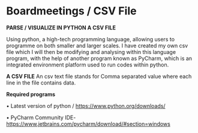 # Boardmeetings / CSV File

  __PARSE / VISUALIZE IN PYTHON A CSV FILE__

Using python, a high-tech programming language, allowing users to programme on both smaller and larger scales. I have created my own csv file which I will then be modifying and analysing within this language program, with the help of another program known as PyCharm, which is an integrated environment platform used to run codes within python.

  __A CSV FILE__
An csv text file stands for Comma separated value where each line in the file contains data.

  __Required programs__

•	Latest version of python / https://www.python.org/downloads/

•	PyCharm Community IDE-https://www.jetbrains.com/pycharm/download/#section=windows


